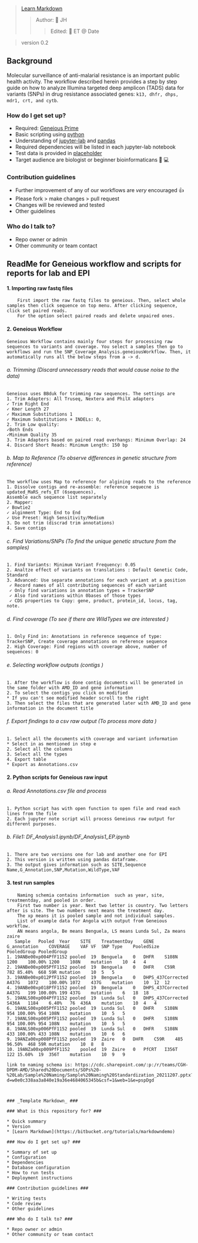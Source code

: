 > [Learn Markdown](https://bitbucket.org/tutorials/markdowndemo)
>> Author: :baby_chick: JH  
>>> Edited: :goat: ET @ Date

> version 0.2

## Background ##

Molecular surveillance of anti-malarial resistance is an important public health activity. The workflow described herein provides a step by step guide on how to analyze Illumina targeted deep amplicon (TADS) data for variants (SNPs) in drug resistance associated genes: `k13, dhfr, dhps, mdr1, crt, and cytb`.

### How do I get set up? ###
* Required: [Geneious Prime](https://www.geneious.com/prime/)
* Basic scripting using [python](https://realpython.com/learning-paths/writing-pythonic-code/)
* Understanding of [jupyter-lab](https://pandas.pydata.org/getting_started.html) and [pandas](https://realpython.com/search?q=pandas)
* Required dependencies will be listed in each jupyter-lab notebook
* Test data is provided in [placeholder]()
* Target audience are biologist or beginner bioinformaticans :beginner: :computer:

### Contribution guidelines ###

* Further improvement of any of our workflows are _very_ encouraged :thumbsup:
* Please fork > make changes > pull request
* Changes will be reviewed and tested
* Other guidelines

### Who do I talk to? ###

* Repo owner or admin
* Other community or team contact



## ReadMe for Geneious workflow and scripts for reports for lab and EPI

####  1. Importing raw fastq files
        First import the raw fastq files to geneious. Then, select whole samples then click sequence on top menu. After clicking sequence, click set paired reads.
        For the option select paired reads and delete unpaired ones.
####  2. Geneious Workflow
    Geneious Workflow contains mainly four steps for processing raw sequences to variants and coverage. You select a samples then go to workflows and run the SNP_Coverage_Analysis.geneiousWorkflow. Then, it automatically runs all the below steps from a -> d.

###### a. Trimming (Discard unnecessary reads that would cause noise to the data)
    Geneious uses BBduk for trimming raw sequences. The settings are
    1. Trim Adapters: All Truseq, Nextera and PhilX adapters
    ✓ Trim Right End
    ✓ Kmer Length 27
    ✓ Maximum Substitutions 1
    ✓ Maximum Substitutions + INDELs: 0,
    2. Trim Low quality:
    ✓Both Ends
    ✓Minimum Quality 35
    3. Trim Adapters based on paired read overhangs: Minimum Overlap: 24
    4. Discard Short Reads: Minimum Length: 150 bp

###### b. Map to Reference (To observe differences in genetic structure from reference)
    The workflow uses Map to reference for algining reads to the reference
    1. Dissolve contigs and re-assemble: reference sequecne is updated_MaRS_refs_ET (6sequences),
    Assemble each sequence list separately
    2. Mapper:
    ✓ Bowtie2
    ✓ alginment Type: End to End
    ✓ Use Preset: High Sensitivity/Medium
    3. Do not trim (discrad trim annotations)
    4. Save contigs

###### c. Find Variations/SNPs (To find the unique genetic structure from the samples)
    1. Find Variants: Minimum Variant Frequency: 0.05
    2. Analtze effect of variants on translations : Default Genetic Code, Standard
    3. Advanced: Use separate annotations for each variant at a position
     ✓ Record names of all contributing sequences of each variant
     ✓ Only find variations in annotation types = TrackerSNP
     ✓ Also find varations within 0bases of those types
     ✓ CDS properties to Copy: gene, product, protein_id, locus, tag, note.

###### d. Find coverage (To see if there are WildTypes we are interested )
    1. Only Find in: Annotations in reference sequence of type: TrackerSNP, Create coverage annotations on reference sequence
    2. High Coverage: Find regions with coverage above, number of sequences: 0

###### e. Selecting workflow outputs (contigs )
    1. After the workflow is done contig documents will be generated in the same folder with AMD_ID and gene information
    2. To select the contigs you click on modified
    * If you can't see modified header scroll to the right
    3. Then select the files that are generated later with AMD_ID and gene information in the document title

###### f. Export findings to a csv raw output (To process more data )
    1. Select all the documents with coverage and variant information
    * Select in as mentioned in step e
    2. Select all the columns
    3. Select all the types
    4. Export table
    * Export as Annotations.csv


#### 2. Python scripts for Geneious raw input
###### a. Read Annotations.csv file and process
    1. Python script has with open function to open file and read each lines from the file
    2. Each jupyter note script will process Geneious raw output for different purposes.

###### b. File1: DF_Analysis1.ipynb/DF_Analysis1_EP.ipynb
    1. There are two versions one for lab and another one for EPI
    2. This version is written using pandas dataframe.
    3. The output gives information such as SITE,Sequence Name,G_Annotation,SNP,Mutation,WildType,VAF

####  3. test run  samples
        Naming schemia contains information  such as year, site, treatmentday, and pooled in order.
        First two number is year. Next two letter is country. Two letters after is site. The two numbers next means the treatment day.  
        The xp means it is pooled sample and not individual samples.
        List of example data for Angola with output from Geneious workflow.
        AN means angola, Be means Benguela, LS means Lunda Sul, Za means zaire
       Sample	Pooled	Year	SITE	TreatmentDay	GENE	G_annotation	COVERAGE	VAF	VF	SNP	Type	PooledSize	PooledGroup	PooledGroup
    1. 19ANBe00xp004PfF1152	pooled	19	Benguela	0	DHFR	S108N	1200	100.00%	1200	108N	mutation	10	4	4
    2. 19ANBe00xp005PfF1152	pooled	19	Benguela	0	DHFR	C59R	782	85.40%	668	59R	mutation	10	5	5
    3. 19ANBe00xp012PfF1152	pooled	19	Benguela	0	DHPS_437Corrected 	A437G	1072	100.00%	1072	437G	mutation	10	12	12
    4. 19ANBe00xp018PfF1152	pooled	19	Benguela	0	DHPS_437Corrected 	A437G	199	100.00%	199	437G	mutation	6	18	18
    5. 19ANLS00xp004PfF1152	pooled	19	Lunda Sul	0	DHPS_437Corrected 	S436A	1184	6.40%	76	436A	mutation	10	4	4
    6. 19ANLS00xp005PfF1152	pooled	19	Lunda Sul	0	DHFR	S108N	954	100.00%	954	108N	mutation	10	5	5
    7. 19ANLS00xp005PfF1152	pooled	19	Lunda Sul	0	DHFR	S108N	954	100.00%	954	108N	mutation	10	5	5
    8. 19ANLS00xp006PfF1152	pooled	19	Lunda Sul	0	DHFR	S108N	433	100.00%	433	108N	mutation	10	6	6
    9. 19ANZa00xp008PfF1152	pooled	19	Zaire	0	DHFR	C59R	485	96.50%	468	59R	mutation	10	8	8
    10. 19ANZa00xp009PfF1152	pooled	19	Zaire	0	PfCRT	I356T	122	15.60%	19	356T	mutation	10	9	9

    link to naming schema is: https://cdc.sharepoint.com/:p:/r/teams/CGH-DPDM-AMD/Shared%20Documents/SOPs%20-%20Lab/Sample%20Naming/Sample%20Naming%20Standardization_20211207.pptx?d=w0e0c338aa3a840e19a36e4684065345b&csf=1&web=1&e=pspDgd



    ### _Template Markdown_ ###

    ### What is this repository for? ###

    * Quick summary
    * Version
    * [Learn Markdown](https://bitbucket.org/tutorials/markdowndemo)

    ### How do I get set up? ###

    * Summary of set up
    * Configuration
    * Dependencies
    * Database configuration
    * How to run tests
    * Deployment instructions

    ### Contribution guidelines ###

    * Writing tests
    * Code review
    * Other guidelines

    ### Who do I talk to? ###

    * Repo owner or admin
    * Other community or team contact
